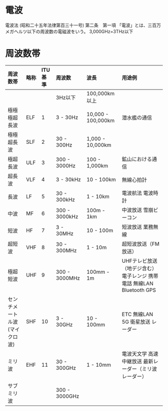 # 電波

電波法 (昭和二十五年法律第百三十一号) 第二条　第一項
「電波」とは、三百万メガヘルツ以下の周波数の電磁波をいう。
3,000GHz=3THz以下

# 周波数帯

| 周波数帯   | 略称 | ITU基準 | 周波数 | 波長 | 用途例 |
|:--      |:--  |:--|:--|:--|:--|
|          |     |  |  3Hz以下	 | 100,000km以上	 | |
| 極極極超長波 | ELF | 1	 | 3 - 30Hz	 | 10,000 - 100,000km	 | 潜水艦の通信|
| 極極超長波  | SLF	 | 2	 | 30 - 300Hz	 | 1,000 - 10,000km | 
| 極超長波	  | ULF	 | 3	 | 300 - 3000Hz	 | 100 - 1,000km	 | 鉱山における通信
| 超長波	    | VLF	 | 4	 | 3 - 30kHz	 | 10 - 100km	 | 無線心拍計
| 長波       |	LF	 | 5	 | 30 - 300kHz	 | 1 - 10km	 | 電波航法 電波時計
| 中波      | 	MF	 | 6	 | 300 - 3000kHz	 | 100m - 1km	 | 中波放送 雪崩ビーコン
| 短波      	 | HF	 | 7	 | 3 - 30MHz	 | 10 - 100m	 | 短波放送 業務無線
| 超短波   	 | VHF	 | 8	 | 30 - 300MHz	 | 1 - 10m	 | 超短波放送（FM放送） 
| 極超短波	   | UHF	 | 9	 | 300 - 3000MHz	 | 100mm - 1m	 | UHFテレビ放送（地デジ含む） 電子レンジ 携帯電話 無線LAN Bluetooth GPS 
| センチメートル波(マイクロ波)	 | SHF	 | 10	 | 3 - 30GHz	 | 10 - 100mm	 | ETC 無線LAN 5G 衛星放送 レーダー 
| ミリ波	 | EHF	 | 11	 | 30 - 300GHz	 | 1 - 10mm	 | 電波天文学 高速中継放送 最新レーダー（ミリ波レーダー） 
| サブミリ波		 | 	 |  | 300 - 3000GHz  |  | 

